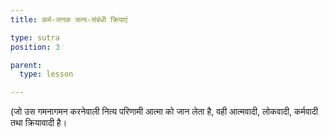 ```yaml
---
title: कर्म-जनक सत्य-संबंधी क्रियाएं

type: sutra
position: 3

parent:
  type: lesson

---
```


<sutra-meaning>

(जो उस गमनागमन करनेवाली नित्य परिणामी आत्मा को जान लेता है, वही आत्मवादी, लोकवादी, कर्मवादी तथा क्रियावादी है।

</sutra-meaning>